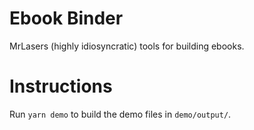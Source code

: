 # Ebook Binder

MrLasers (highly idiosyncratic) tools for building ebooks.

# Instructions

Run `yarn demo` to build the demo files in `demo/output/`.
